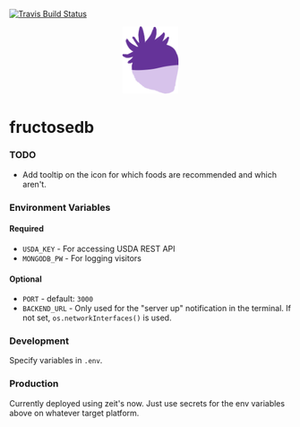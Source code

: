 [![Travis Build Status](https://travis-ci.org/s-h-a-d-o-w/fructosedb.svg?branch=master)](https://travis-ci.org/s-h-a-d-o-w/fructosedb)

<p align="center"><img src="./assets/icon.png" width="100px" /></p>

# fructosedb

### TODO

- Add tooltip on the icon for which foods are recommended and which aren't.

### Environment Variables

#### Required

- `USDA_KEY` - For accessing USDA REST API
- `MONGODB_PW` - For logging visitors

#### Optional

- `PORT` - default: `3000`
- `BACKEND_URL` - Only used for the "server up" notification in the terminal. If not set, `os.networkInterfaces()` is used.

### Development

Specify variables in `.env`.

### Production

Currently deployed using zeit's now. Just use secrets for the env variables above on whatever target platform.
